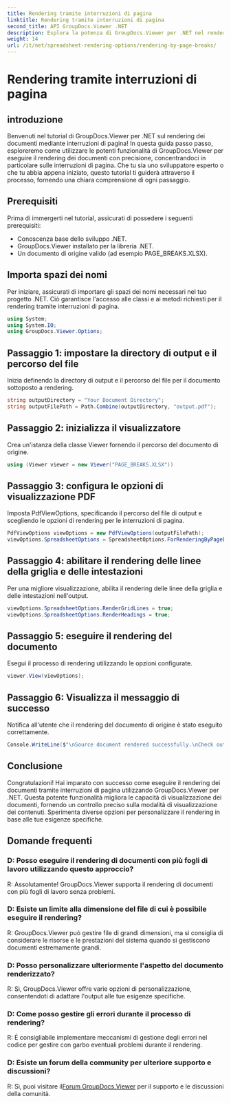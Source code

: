 ```yaml
---
title: Rendering tramite interruzioni di pagina
linktitle: Rendering tramite interruzioni di pagina
second_title: API GroupDocs.Viewer .NET
description: Esplora la potenza di GroupDocs.Viewer per .NET nel rendering di documenti con precisione. Segui il nostro tutorial passo passo per il rendering tramite interruzioni di pagina.
weight: 14
url: /it/net/spreadsheet-rendering-options/rendering-by-page-breaks/
---
```


# Rendering tramite interruzioni di pagina

## introduzione
Benvenuti nel tutorial di GroupDocs.Viewer per .NET sul rendering dei documenti mediante interruzioni di pagina! In questa guida passo passo, esploreremo come utilizzare le potenti funzionalità di GroupDocs.Viewer per eseguire il rendering dei documenti con precisione, concentrandoci in particolare sulle interruzioni di pagina. Che tu sia uno sviluppatore esperto o che tu abbia appena iniziato, questo tutorial ti guiderà attraverso il processo, fornendo una chiara comprensione di ogni passaggio.
## Prerequisiti
Prima di immergerti nel tutorial, assicurati di possedere i seguenti prerequisiti:
- Conoscenza base dello sviluppo .NET.
- GroupDocs.Viewer installato per la libreria .NET.
- Un documento di origine valido (ad esempio PAGE_BREAKS.XLSX).
## Importa spazi dei nomi
Per iniziare, assicurati di importare gli spazi dei nomi necessari nel tuo progetto .NET. Ciò garantisce l'accesso alle classi e ai metodi richiesti per il rendering tramite interruzioni di pagina.
```csharp
using System;
using System.IO;
using GroupDocs.Viewer.Options;
```
## Passaggio 1: impostare la directory di output e il percorso del file
Inizia definendo la directory di output e il percorso del file per il documento sottoposto a rendering.
```csharp
string outputDirectory = "Your Document Directory";
string outputFilePath = Path.Combine(outputDirectory, "output.pdf");
```
## Passaggio 2: inizializza il visualizzatore
Crea un'istanza della classe Viewer fornendo il percorso del documento di origine.
```csharp
using (Viewer viewer = new Viewer("PAGE_BREAKS.XLSX"))
```
## Passaggio 3: configura le opzioni di visualizzazione PDF
Imposta PdfViewOptions, specificando il percorso del file di output e scegliendo le opzioni di rendering per le interruzioni di pagina.
```csharp
PdfViewOptions viewOptions = new PdfViewOptions(outputFilePath);
viewOptions.SpreadsheetOptions = SpreadsheetOptions.ForRenderingByPageBreaks();
```
## Passaggio 4: abilitare il rendering delle linee della griglia e delle intestazioni
Per una migliore visualizzazione, abilita il rendering delle linee della griglia e delle intestazioni nell'output.
```csharp
viewOptions.SpreadsheetOptions.RenderGridLines = true;
viewOptions.SpreadsheetOptions.RenderHeadings = true;
```
## Passaggio 5: eseguire il rendering del documento
Esegui il processo di rendering utilizzando le opzioni configurate.
```csharp
viewer.View(viewOptions);
```
## Passaggio 6: Visualizza il messaggio di successo
Notifica all'utente che il rendering del documento di origine è stato eseguito correttamente.
```csharp
Console.WriteLine($"\nSource document rendered successfully.\nCheck output in {outputDirectory}.");
```
## Conclusione
Congratulazioni! Hai imparato con successo come eseguire il rendering dei documenti tramite interruzioni di pagina utilizzando GroupDocs.Viewer per .NET. Questa potente funzionalità migliora le capacità di visualizzazione dei documenti, fornendo un controllo preciso sulla modalità di visualizzazione dei contenuti. Sperimenta diverse opzioni per personalizzare il rendering in base alle tue esigenze specifiche.
## Domande frequenti
### D: Posso eseguire il rendering di documenti con più fogli di lavoro utilizzando questo approccio?
R: Assolutamente! GroupDocs.Viewer supporta il rendering di documenti con più fogli di lavoro senza problemi.
### D: Esiste un limite alla dimensione del file di cui è possibile eseguire il rendering?
R: GroupDocs.Viewer può gestire file di grandi dimensioni, ma si consiglia di considerare le risorse e le prestazioni del sistema quando si gestiscono documenti estremamente grandi.
### D: Posso personalizzare ulteriormente l'aspetto del documento renderizzato?
R: Sì, GroupDocs.Viewer offre varie opzioni di personalizzazione, consentendoti di adattare l'output alle tue esigenze specifiche.
### D: Come posso gestire gli errori durante il processo di rendering?
R: È consigliabile implementare meccanismi di gestione degli errori nel codice per gestire con garbo eventuali problemi durante il rendering.
### D: Esiste un forum della community per ulteriore supporto e discussioni?
 R: Sì, puoi visitare il[Forum GroupDocs.Viewer](https://forum.groupdocs.com/c/viewer/9) per il supporto e le discussioni della comunità.